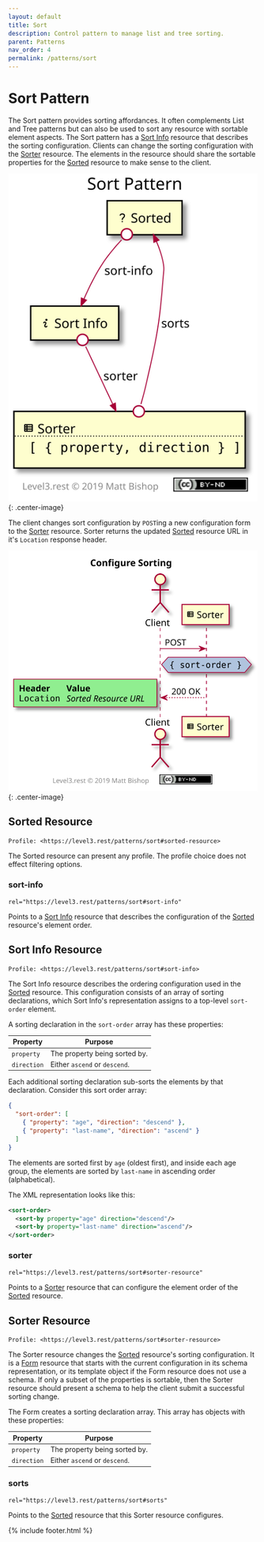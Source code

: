 ```yaml
---
layout: default
title: Sort
description: Control pattern to manage list and tree sorting.
parent: Patterns
nav_order: 4
permalink: /patterns/sort
---
```

# Sort Pattern

The Sort pattern provides sorting affordances. It often complements List and Tree patterns but can also be used to sort any resource with sortable element aspects. The Sort pattern has a [Sort Info](#sort-info-resource) resource that describes the sorting configuration. Clients can change the sorting configuration with the [Sorter](#sorter-resource) resource. The elements in the resource should share the sortable properties for the [Sorted](#sorted-resource) resource to make sense to the client.

![](sort/relations.svg){: .center-image}

The client changes sort configuration by `POST`ing a new configuration form to the [Sorter](#sorter-resource) resource. Sorter returns the updated [Sorted](#sorted-resource) resource URL in it's `Location` response header.

![](sort/interactions.svg){: .center-image}

## Sorted Resource

```
Profile: <https://level3.rest/patterns/sort#sorted-resource>
```

The Sorted resource can present any profile. The profile choice does not effect filtering options.

### sort-info

```
rel="https://level3.rest/patterns/sort#sort-info"
```

Points to a [Sort Info](#sort-info-resource) resource that describes the configuration of the [Sorted](#sorted-resource) resource's element order.

## Sort Info Resource

```
Profile: <https://level3.rest/patterns/sort#sort-info>
```

The Sort Info resource describes the ordering configuration used in the [Sorted](#sorted-resource) resource. This configuration consists of an array of sorting declarations, which Sort Info's representation assigns to a top-level `sort-order` element.

A sorting declaration in the `sort-order` array has these properties:

| Property    | Purpose                       |
| ----------- | ----------------------------- |
| `property`  | The property being sorted by. |
| `direction` | Either `ascend` or `descend`. |

Each additional sorting declaration sub-sorts the elements by that declaration. Consider this sort order array:

```json
{ 
  "sort-order": [
    { "property": "age", "direction": "descend" }, 
    { "property": "last-name", "direction": "ascend" }
  ]
}
```

The elements are sorted first by `age` (oldest first), and inside each age group, the elements are sorted by `last-name` in ascending order (alphabetical).

The XML representation looks like this:

```xml
<sort-order>
  <sort-by property="age" direction="descend"/> 
  <sort-by property="last-name" direction="ascend"/> 
</sort-order>
```

### sorter

```
rel="https://level3.rest/patterns/sort#sorter-resource"
```

Points to a [Sorter](#sorter-resource) resource that can configure the element order of the [Sorted](#sorted-resource) resource.

## Sorter Resource

```
Profile: <https://level3.rest/patterns/sort#sorter-resource>
```

The Sorter resource changes the [Sorted](#sorted-resource) resource's sorting configuration. It is a [Form](../profiles/form.md) resource that starts with the current configuration in its schema representation, or its template object if the Form resource does not use a schema. If only a subset of the properties is sortable, then the Sorter resource should present a schema to help the client submit a successful sorting change.

The Form creates a sorting declaration array. This array has objects with these properties:

| Property    | Purpose                       |
| ----------- | ----------------------------- |
| `property`  | The property being sorted by. |
| `direction` | Either `ascend` or `descend`. |

### sorts

```
rel="https://level3.rest/patterns/sort#sorts"
```

Points to the [Sorted](#sorted-resource) resource that this Sorter resource configures.

{% include footer.html %}
